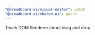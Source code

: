 ```yaml
---
"@breadboard-ai/visual-editor": patch
"@breadboard-ai/shared-ui": patch
---
```


Teach DOM Renderer about drag and drop
